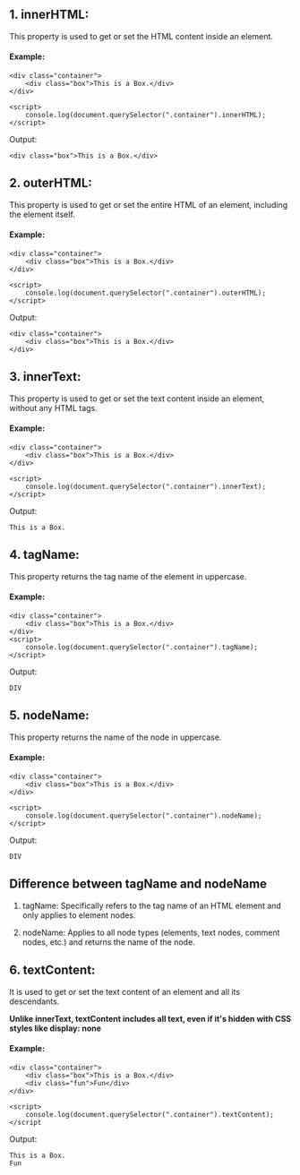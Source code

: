 ## 1. innerHTML:

This property is used to get or set the HTML content inside an element.

#### Example:

```
<div class="container">
    <div class="box">This is a Box.</div>
</div>

<script>
    console.log(document.querySelector(".container").innerHTML);
</script>

```

Output:

```
<div class="box">This is a Box.</div>
```


## 2. outerHTML:

This property is used to get or set the entire HTML of an element, including the element itself.

#### Example:

```
<div class="container">
    <div class="box">This is a Box.</div>
</div>

<script>
 	console.log(document.querySelector(".container").outerHTML);
</script>

```

Output:

```
<div class="container">
    <div class="box">This is a Box.</div>
</div>
```


## 3. innerText:

This property is used to get or set the text content inside an element, without any HTML tags.

#### Example:

```
<div class="container">
    <div class="box">This is a Box.</div>
</div>

<script>
    console.log(document.querySelector(".container").innerText);
</script>
```

Output:

```
This is a Box.
```

## 4. tagName:

This property returns the tag name of the element in uppercase.

#### Example:

```
<div class="container">
    <div class="box">This is a Box.</div>
</div>
<script>
    console.log(document.querySelector(".container").tagName);
</script>
```

Output:

```
DIV
```

## 5. nodeName:

This property returns the name of the node in uppercase.

#### Example:

```
<div class="container">
    <div class="box">This is a Box.</div>
</div>

<script>
    console.log(document.querySelector(".container").nodeName);
</script>
```

Output:

```
DIV
```

## Difference between tagName and nodeName

1. tagName: Specifically refers to the tag name of an HTML element and only applies to element nodes.

2. nodeName: Applies to all node types (elements, text nodes, comment nodes, etc.) and returns the name of the node.


## 6. textContent:

It is used to get or set the text content of an element and all its descendants.

<strong>Unlike innerText, textContent includes all text, even if it's hidden with CSS styles like display: none </strong>

#### Example:

```
<div class="container">
    <div class="box">This is a Box.</div>
    <div class="fun">Fun</div>
</div>

<script>
    console.log(document.querySelector(".container").textContent);
</script
```

Output:

```
This is a Box.
Fun
```